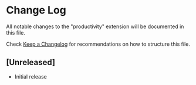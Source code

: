 # Change Log

All notable changes to the "productivity" extension will be documented in this file.

Check [Keep a Changelog](http://keepachangelog.com/) for recommendations on how to structure this file.

## [Unreleased]

- Initial release